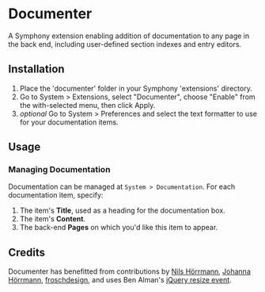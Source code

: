 # Documenter
A Symphony extension enabling addition of documentation to any page in the back end, including user-defined section indexes and entry editors.

## Installation
1. Place the 'documenter' folder in your Symphony 'extensions' directory.
2. Go to System > Extensions, select "Documenter", choose "Enable" from the with-selected menu, then click Apply.
3. _optional_ Go to System > Preferences and select the text formatter to use for your documentation items.

## Usage

### Managing Documentation
Documentation can be managed at `System > Documentation`. For each documentation item, specify:

1. The item's **Title**, used as a heading for the documentation box.
2. The item's **Content**.
3. The back-end **Pages** on which you'd like this item to appear.

## Credits
Documenter has benefitted from contributions by [Nils Hörrmann](http://nilshoerrmann.de/), [Johanna Hörrmann](http://johannahoerrmann.de/), [froschdesign](https://github.com/froschdesign), and uses Ben Alman's [jQuery resize event](http://benalman.com/projects/jquery-resize-plugin/).
